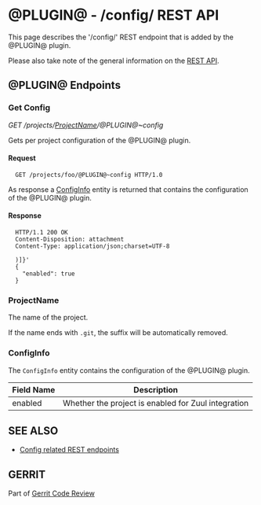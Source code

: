 @PLUGIN@ - /config/ REST API
============================

This page describes the '/config/' REST endpoint that is added by the
@PLUGIN@ plugin.

Please also take note of the general information on the
[REST API](../../../Documentation/rest-api.html).

<a id="project-endpoints"> @PLUGIN@ Endpoints
--------------------------------------------

### <a id="get-config"> Get Config
_GET /projects/[ProjectName](#project-name)/@PLUGIN@~config_

Gets per project configuration of the @PLUGIN@ plugin.

#### Request

```
  GET /projects/foo/@PLUGIN@~config HTTP/1.0
```

As response a [ConfigInfo](#config-info) entity is returned that
contains the configuration of the @PLUGIN@ plugin.

#### Response

```
  HTTP/1.1 200 OK
  Content-Disposition: attachment
  Content-Type: application/json;charset=UTF-8

  )]}'
  {
    "enabled": true
  }
```

### <a id="project-name"></a>ProjectName

The name of the project.

If the name ends with `.git`, the suffix will be automatically removed.


### <a id="config-info"></a>ConfigInfo

The `ConfigInfo` entity contains the configuration of the @PLUGIN@
plugin.

|Field Name       |Description|
|-----------------|-----------|
|enabled          | Whether the project is enabled for Zuul integration|


SEE ALSO
--------

* [Config related REST endpoints](../../../Documentation/rest-api-config.html)

GERRIT
------
Part of [Gerrit Code Review](../../../Documentation/index.html)
